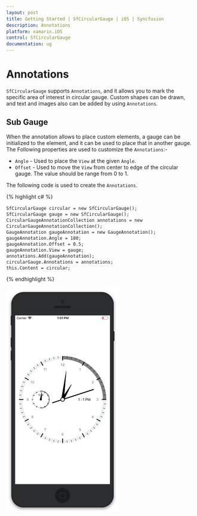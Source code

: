 ```yaml
---
layout: post
title: Getting Started | SfCircularGauge | iOS | Syncfusion
description: Annotations
platform: xamarin.iOS
control: SfCircularGauge
documentation: ug
---
```


# Annotations

`SfCircularGauge` supports `Annotations`, and it allows you to mark the specific area of interest in circular gauge. Custom shapes can be drawn, and text and images also can be added by using `Annotations`.

## Sub Gauge

When the annotation allows to place custom elements, a gauge can be initialized to the element, and it can be used to place that in another gauge. The Following properties are used to customize the `Annotations`:-

* `Angle` - Used to place the `View` at the given `Angle`. 
* `Offset` - Used to move the `View` from center to edge of the circular gauge. The value should be range from 0 to 1.

The following code is used to create the `Annotations`.

{% highlight c# %}

    SfCircularGauge circular = new SfCircularGauge();
    SfCircularGauge gauge = new SfCircularGauge();
    CircularGaugeAnnotationCollection annotations = new CircularGaugeAnnotationCollection();
    GaugeAnnotation gaugeAnnotation = new GaugeAnnotation();
    gaugeAnnotation.Angle = 180;
    gaugeAnnotation.Offset = 0.5;
    gaugeAnnotation.View = gauge;
    annotations.Add(gaugeAnnotation);
    circularGauge.Annotations = annotations;
    this.Content = circular;
    
{% endhighlight %}

![](iOS_Images/Annotations.png)

